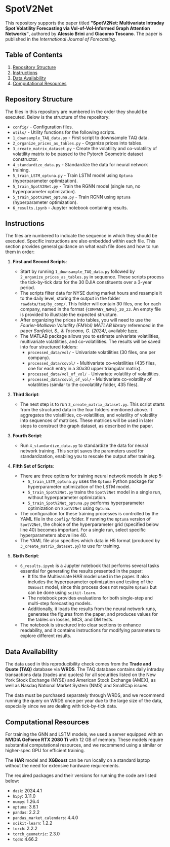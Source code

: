 # SpotV2Net

This repository supports the paper titled **"SpotV2Net: Multivariate Intraday Spot Volatility Forecasting via Vol-of-Vol-Informed Graph Attention Networks"**, authored by **Alessio Brini** and **Giacomo Toscano**. The paper is published in the *International Journal of Forecasting*.

## Table of Contents

1. [Repository Structure](#repository-structure)
2. [Instructions](#instructions)
3. [Data Availability](#data-availability)
4. [Computational Resources](#computational-resources)

## Repository Structure

The files in this repository are numbered in the order they should be executed. Below is the structure of the repository:

- `config/` - Configuration files.
- `utils/` - Utility functions for the following scripts.
- `1_downsample_TAQ_data.py` - First script to downsample TAQ data.
- `2_organize_prices_as_tables.py` - Organize prices into tables.
- `3_create_matrix_dataset.py` - Create the volatility and co-volatility of volatility matrix to be passed to the Pytorch Geometric dataset constructor.
- `4_standardize_data.py` - Standardize the data for neural network training.
- `5_train_LSTM_optuna.py` - Train LSTM model using `Optuna` (hyperparameter optimization).
- `5_train_SpotV2Net.py` - Train the RGNN model (single run, no hyperparameter optimization).
- `5_train_SpotV2Net_optuna.py` - Train RGNN using `Optuna` (hyperparameter optimization).
- `6_results.ipynb` - Jupyter notebook containing results.

## Instructions

The files are numbered to indicate the sequence in which they should be executed. Specific instructions are also embedded within each file. This section provides general guidance on what each file does and how to run them in order:

1. **First and Second Scripts**:
   - Start by running `1_downsample_TAQ_data.py` followed by `2_organize_prices_as_tables.py` in sequence. These scripts process the tick-by-tick data for the 30 DJIA constituents over a 3-year period.
   - The scripts filter data for NYSE during market hours and resample it to the daily level, storing the output in the folder `rawdata/taq/by_comp/`. This folder will contain 30 files, one for each company, named in the format `{COMPANY_NAME}_20_23`. An empty file is provided to illustrate the expected structure.
   - After organizing the prices into tables, you will need to use the *Fourier-Malliavin Volatility (FMVol) MATLAB library* referenced in the paper *Sanfelici, S., & Toscano, G. (2024)*, available [here](https://it.mathworks.com/matlabcentral/fileexchange/72999-fsda-flexible-statistics-data-analysis-toolbox).
   - The MATLAB package allows you to estimate univariate volatilities, multivariate volatilities, and co-volatilities. The results will be saved into four structured folders:
     - `processed_data/vol/` - Univariate volatilities (30 files, one per company).
     - `processed_data/covol/` - Multivariate co-volatilities (435 files, one for each entry in a 30x30 upper triangular matrix).
     - `processed_data/vol_of_vol/` - Univariate volatility of volatilities.
     - `processed_data/covol_of_vol/` - Multivariate co-volatility of volatilities (similar to the covolatility folder, 435 files).

2. **Third Script**:
   - The next step is to run `3_create_matrix_dataset.py`. This script starts from the structured data in the four folders mentioned above. It aggregates the volatilities, co-volatilities, and volatility of volatility into sequences of matrices. These matrices will be used in later steps to construct the graph dataset, as described in the paper.

3. **Fourth Script**:
   - Run `4_standardize_data.py` to standardize the data for neural network training. This script saves the parameters used for standardization, enabling you to rescale the output after training.

4. **Fifth Set of Scripts**:
   - There are three options for training neural network models in step 5:
     - `5_train_LSTM_optuna.py` uses the `Optuna` Python package for hyperparameter optimization of the LSTM model.
     - `5_train_SpotV2Net.py` trains the `SpotV2Net` model in a single run, without hyperparameter optimization.
     - `5_train_SpotV2Net_optuna.py` performs hyperparameter optimization on `SpotV2Net` using `Optuna`.
   - The configuration for these training processes is controlled by the YAML file in the `config/` folder. If running the `Optuna` version of `SpotV2Net`, the choice of the hyperparameter grid (specified below line 40) becomes important. For a single run, select specific hyperparameters above line 40.
   - The YAML file also specifies which data in H5 format (produced by `3_create_matrix_dataset.py`) to use for training.

5. **Sixth Script**:
   - `6_results.ipynb` is a Jupyter notebook that performs several tasks essential for generating the results presented in the paper:
     - It fits the Multivariate HAR model used in the paper. It also includes the hyperparameter optimization and testing of the `XGBoost` model, since this process does not require `Optuna` but can be done using `scikit-learn`.
     - The notebook provides evaluations for both single-step and multi-step forecasting models.
     - Additionally, it loads the results from the neural network runs, generates the figures from the paper, and produces values for the tables on losses, MCS, and DM tests.
   - The notebook is structured into clear sections to enhance readability, and it contains instructions for modifying parameters to explore different results.

## Data Availability

The data used in this reproducibility check comes from the **Trade and Quote (TAQ)** database via **WRDS**. The TAQ database contains daily intraday transactions data (trades and quotes) for all securities listed on the New York Stock Exchange (NYSE) and American Stock Exchange (AMEX), as well as Nasdaq National Market System (NMS) and SmallCap issues. 

The data must be purchased separately through WRDS, and we recommend running the query on WRDS once per year due to the large size of the data, especially since we are dealing with tick-by-tick data.

## Computational Resources

For training the GNN and LSTM models, we used a server equipped with an **NVIDIA GeForce RTX 2080 Ti** with 12 GB of memory. These models require substantial computational resources, and we recommend using a similar or higher-spec GPU for efficient training.

The **HAR** model and **XGBoost** can be run locally on a standard laptop without the need for extensive hardware requirements.

The required packages and their versions for running the code are listed below:

- `dask`: 2024.4.1
- `h5py`: 3.11.0
- `numpy`: 1.26.4
- `optuna`: 3.6.1
- `pandas`: 2.2.2
- `pandas_market_calendars`: 4.4.0
- `scikit-learn`: 1.2.2
- `torch`: 2.2.2
- `torch_geometric`: 2.3.0
- `tqdm`: 4.66.2
